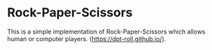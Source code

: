 # Rock-Paper-Scissors

This is a simple implementation of Rock-Paper-Scissors which allows human or computer players. (https://dpt-roll.github.io/). 

